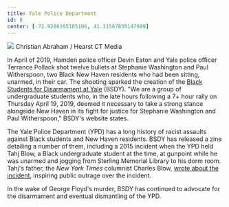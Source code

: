 ```yaml
---
title: Yale Police Department
id: 8
center: [-72.9286395105106, 41.31587850147989]
---
```


<div class="container">
  <img src="/images/ypd.jpg"/>
  <span class="image-credit">Christian Abraham / Hearst CT Media</span>
</div>

In April of 2019, Hamden police officer Devin Eaton and Yale police
officer Terrance Pollack shot twelve bullets at Stephanie Washington
and Paul Witherspoon, two Black New Haven residents who had been
sitting, unarmed, in their car. The shooting sparked the creation of
the
[Black Students for Disarmament at Yale](https://www.defundypd.com)
(BSDY). "We are a group of undergraduate students who, in the late
hours following a 7+ hour rally on Thursday April 19, 2019, deemed it
necessary to take a strong stance alongside New Haven in its fight for
justice for Stephanie Washington and Paul Witherspoon," BSDY's website
states.

The Yale Police Department (YPD) has a long history of racist assaults
against Black students and New Haven residents. BSDY has released a
zine detailing a number of them, including a 2015 incident when the
YPD held Tahj Blow, a Black undergraduate student at the time, at
gunpoint while he was unarmed and jogging from Sterling Memorial
Library to his dorm room. Tahj's father, the _New York Times_
columnist Charles Blow,
[wrote about the incident](https://www.nytimes.com/2015/01/26/opinion/charles-blow-at-yale-the-police-detained-my-son.html),
inspiring public outrage over the incident.

In the wake of George Floyd's murder, BSDY has continued to advocate
for the disarmament and eventual dismantling of the YPD.
